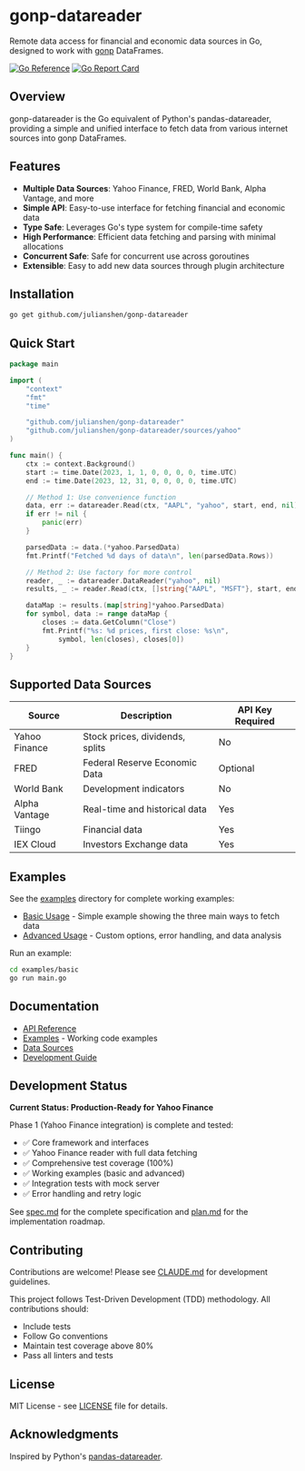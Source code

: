 # gonp-datareader

Remote data access for financial and economic data sources in Go, designed to work with [gonp](https://github.com/julianshen/gonp) DataFrames.

[![Go Reference](https://pkg.go.dev/badge/github.com/julianshen/gonp-datareader.svg)](https://pkg.go.dev/github.com/julianshen/gonp-datareader)
[![Go Report Card](https://goreportcard.com/badge/github.com/julianshen/gonp-datareader)](https://goreportcard.com/report/github.com/julianshen/gonp-datareader)

## Overview

gonp-datareader is the Go equivalent of Python's pandas-datareader, providing a simple and unified interface to fetch data from various internet sources into gonp DataFrames.

## Features

- **Multiple Data Sources**: Yahoo Finance, FRED, World Bank, Alpha Vantage, and more
- **Simple API**: Easy-to-use interface for fetching financial and economic data
- **Type Safe**: Leverages Go's type system for compile-time safety
- **High Performance**: Efficient data fetching and parsing with minimal allocations
- **Concurrent Safe**: Safe for concurrent use across goroutines
- **Extensible**: Easy to add new data sources through plugin architecture

## Installation

```bash
go get github.com/julianshen/gonp-datareader
```

## Quick Start

```go
package main

import (
    "context"
    "fmt"
    "time"

    "github.com/julianshen/gonp-datareader"
    "github.com/julianshen/gonp-datareader/sources/yahoo"
)

func main() {
    ctx := context.Background()
    start := time.Date(2023, 1, 1, 0, 0, 0, 0, time.UTC)
    end := time.Date(2023, 12, 31, 0, 0, 0, 0, time.UTC)

    // Method 1: Use convenience function
    data, err := datareader.Read(ctx, "AAPL", "yahoo", start, end, nil)
    if err != nil {
        panic(err)
    }

    parsedData := data.(*yahoo.ParsedData)
    fmt.Printf("Fetched %d days of data\n", len(parsedData.Rows))

    // Method 2: Use factory for more control
    reader, _ := datareader.DataReader("yahoo", nil)
    results, _ := reader.Read(ctx, []string{"AAPL", "MSFT"}, start, end)

    dataMap := results.(map[string]*yahoo.ParsedData)
    for symbol, data := range dataMap {
        closes := data.GetColumn("Close")
        fmt.Printf("%s: %d prices, first close: %s\n",
            symbol, len(closes), closes[0])
    }
}
```

## Supported Data Sources

| Source | Description | API Key Required |
|--------|-------------|------------------|
| Yahoo Finance | Stock prices, dividends, splits | No |
| FRED | Federal Reserve Economic Data | Optional |
| World Bank | Development indicators | No |
| Alpha Vantage | Real-time and historical data | Yes |
| Tiingo | Financial data | Yes |
| IEX Cloud | Investors Exchange data | Yes |

## Examples

See the [examples](./examples/) directory for complete working examples:

- [Basic Usage](./examples/basic/) - Simple example showing the three main ways to fetch data
- [Advanced Usage](./examples/advanced/) - Custom options, error handling, and data analysis

Run an example:
```bash
cd examples/basic
go run main.go
```

## Documentation

- [API Reference](https://pkg.go.dev/github.com/julianshen/gonp-datareader)
- [Examples](./examples/) - Working code examples
- [Data Sources](./docs/sources.md)
- [Development Guide](./CLAUDE.md)

## Development Status

**Current Status: Production-Ready for Yahoo Finance**

Phase 1 (Yahoo Finance integration) is complete and tested:
- ✅ Core framework and interfaces
- ✅ Yahoo Finance reader with full data fetching
- ✅ Comprehensive test coverage (100%)
- ✅ Working examples (basic and advanced)
- ✅ Integration tests with mock server
- ✅ Error handling and retry logic

See [spec.md](./spec.md) for the complete specification and [plan.md](./plan.md) for the implementation roadmap.

## Contributing

Contributions are welcome! Please see [CLAUDE.md](./CLAUDE.md) for development guidelines.

This project follows Test-Driven Development (TDD) methodology. All contributions should:
- Include tests
- Follow Go conventions
- Maintain test coverage above 80%
- Pass all linters and tests

## License

MIT License - see [LICENSE](./LICENSE) file for details.

## Acknowledgments

Inspired by Python's [pandas-datareader](https://pandas-datareader.readthedocs.io/).
